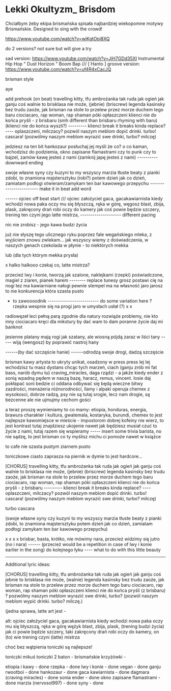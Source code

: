 # Lekki Okultyzm_ Brisdom

Chciałbym żeby ekipa brismańska spisała najbardziej wiekopomne motywy Brismańskie.
Designed to sing with the crowd!

https://www.youtube.com/watch?v=wiKgtOpj8XQ

do 2 versions? not sure but will give a try

sad version: https://www.youtube.com/watch?v=JjH7GDd35XI Instrumental Hip Hop " Dust Horizon " Boom Bap /// [ Hanto ]
groove version: https://www.youtube.com/watch?v=uf4R4xCacJQ



brisman style

aye 

add prehook
(on beat)
travelling kitty, tfu ambrożanka tak ruda jak ogień
jak ganju coś walnie to brisklasa nie może, (jebnie) (briscrew)
legenda kasinsky bez trudu zaoże, jak brisman na stole to przelew przez morze
duchem tego baru ciociacaro, rap woman, rap shaman
póki opłaszczeni klienci nie do końca pryśli - z brisbaru (smh different than brisbaru rhyming with baru) (klienci nie do końca wyszli?)
--------- klienci break it breaks kinda replace? ---- oplaszczeni, milczacy?
pozwól naszym meblom dopić drinki. turbo! cascara! (pozwólmy naszym meblom wyrazić swe drinki, turbo? milczę)

jedziesz na ten bit hankozaur posłuchaj jej myśli
że co? o co kaman, wchodzisz do podziemia, okno zapisane flamastrami
czy to punk czy to bajzel, zamów kawę jesteś z nami (zamknij japę jesteś z nami) ---------- downward ending

swoje własne syny czy kuzyni to my wszyscy
marzia tłuste beaty z pianki zdobi, to znamiona majstersztyku (robi?)
potem dzień jak co dzień, zamiatam podłogi
otwieram/zamykam ten bar kawowego przepychu ----------------------- make it in beat add word

------ ojciec off beat start /// 
ojciec założyciel gaca, gacakawiarnista 
kiedy wchodzi nowa paka oczy mu się błyszczą, 
ręka w górę, węgosz blast, zbija, plask, 
zakręcony drań robi oczy do kamery
jak coś powie będzie szczery,
trening ten czyni jego latte mistrza,  -------------------- different pacing

nic nie zrobisz - jego kawa
budzi życia

już nie słyszę tego ulicznego ryku 
poprzez fale wegańskiego mleka, z wyjściem znowu zwlekam...
jak wszyscy wiemy z doświadczenia, w naszych genach
czekolada w płynie - to niektórych mekka 

lub (dla tych którym mekka prysła)

x
halko halkooo
czekaj co, latte mistrza? 

przecież lwy i konie, tworzą jak szalone, 
naklejkami (rzepki) poświadczone, magiel z ziaren, pianek harem -------- replace tunesy
grosz postawi cię na nogi 
tez ma kawiarniane nałogi
pewnie stempel ma na własność
jaro jarosz to nie konkurencja która szasta pusto
- to zawoooodnik
------------------------- do some variation here ? rzepka wespnie się na progi
jaro w umysłach usłał (?)
x
x

radiowęzeł leci pełną parą
zgodnie dla natury rozwiąże problemy, nie kto inny ciociacaro
kręci dla mikstury by dać wam to 
dam poranne życie daj mi banknot

jesienne platany mają rogi jak szatany, 
ale wiosną pójdą zaraz w liści tany ----- wiją (wengosz)
by poprawić nastroj hany 

------(by dać szczęście hanie)
------odrodzą swoje drogi, dadzą szczęście

brisman kawy artysta to ukryty unikat, 
osadzony w press press lej lej 
wchodzisz tu masz dystans
chcąc tych marzeń, ciach
(ganju zrób mi fat bass, narób dymu tu)
craving_miracles, daga rządzi - a jakże
kiedy ender z sonią wpadną pędem w naszą bazę, 
haracz, remus, vincent. losie
daj pokłapać soni bedzie ci oddana
odbywać się będą wieczne bitwy zazdrości, 
menażeria różnorodności, 
llamy i alpaki operuja chemex z wysokosci, dobrze radzą,
psy nie są tutaj srogie, lecz nam drogie, są bezcenne
ale nie ujmujmy cechom gości

a teraz proszę wymieniamy to co mamy:
etiopia, honduras, energia, brawura
charakter i kultura, gwatemala, kostaryka, burundi, chemex
to jest najlepsze kawomiejsce w mieście - 
impostorom dobrej kofeiny nie wierz, to jest kontrast
tutaj znajdziesz ukojenie nawet jak będziesz musiał czuć to
życie z nami, tutaj razem się wspieramy ----- insert some trivia
barista, no nie sądzę, to jest brisman co ty myślisz 
michu ci pomoże nawet w książce 

to cafe nie szasta pustym ziarnem pusto

toniczkowe ciasto zaprasza na 
piernik w dymie to jest hardcore...

[CHORUS]
travelling kitty, tfu ambrożanka tak ruda jak ogień
jak ganju coś walnie to brisklasa nie może, (jebnie) (briscrew)
legenda kasinsky bez trudu zaoże, 
jak brisman na stole to przelew przez morze
duchem tego baru ciociacaro, rap woman, rap shaman
póki opłaszczeni klienci nie do końca pryśli - z brisbaru --------- klienci break it breaks kinda replace? ---- oplaszczeni, milczacy?
pozwól naszym meblom dopić drinki. turbo! cascara! (pozwólmy naszym meblom wyrazić swe drinki, turbo? milczę)

turbo cascara

(swoje własne syny czy kuzyni to my wszyscy
marzia tłuste beaty z pianki zdobi, to znamiona majstersztyku
potem dzień jak co dzień, zamiatam podłogi
zamykam ten bar kawowego przepychu)

x x x x
brisbar, basta, krótko, 
nie mówimy nara, przecież widzimy się jutro (no i nara) ------ (przecież would be a repetition in case of lwy i konie earlier in the song)
do kolejnego łyku ---- what to do with this little beauty
 


---------------------------

Additional lyric ideas:

[CHORUS]
travelling kitty, tfu ambrożanka tak ruda jak ogień 
jak ganju coś jebnie to brisklasa nie może, (walnie)
legenda kasinsky bez trudu zaoże, 
jak brisman na stole to przelew przez morze
duchem tego baru ciociacaro, rap woman, rap shaman
póki opłaszczeni klienci nie do końca pryśli (z brisbaru) ? 
pozwólmy naszym meblom wyrazić swe drinki, turbo? (pozwól naszym meblom wypić drinki. turbo? milczę.)

(jedna sprawa, latte art jest -


alt:
ojciec założyciel gaca, gacakawiarnista kiedy wchodzi
nowa paka oczy mu się błyszczą, 
ręka w górę wężyk blast, zbija, plask, (trening budzi życia)
jak ci powie będzie szczery, taki zakręcony drań
robi oczy do kamery, on (to) wie  trening czyni (latte) mistrza

choć bez wątpienia toniczki są najlepsze!

toniczki mikuś 
toniczki 2
baton - 
brismańskie krzyżówki -

etiopia i kawy - done
rzepka - done
lwy i konie - done
vegan - done
ganju rwootboi - done
hankozaur - done
gaca kawiarnista - done
dagmara (craving miracles) - done
sonia ender - done
okno zapisane flamastrami - done
marzia (nervosol997) - done
syny - done

